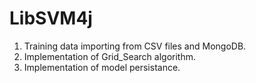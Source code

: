 # LibSVM4j

1. Training data importing from CSV files and MongoDB.
2. Implementation of Grid_Search algorithm.
3. Implementation of model persistance.

